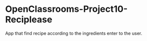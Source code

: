 # OpenClassrooms-Project10-Reciplease
App that find recipe according to the ingredients enter to the user.
